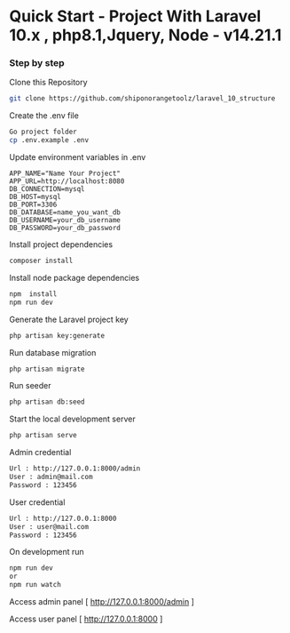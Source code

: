 # Quick Start - Project With Laravel 10.x , php8.1,Jquery, Node - v14.21.1

### Step by step
Clone this Repository
```sh
git clone https://github.com/shiponorangetoolz/laravel_10_structure
```

Create the .env file
```sh
Go project folder
cp .env.example .env
```


Update environment variables in .env
```dosini
APP_NAME="Name Your Project"
APP_URL=http://localhost:8080
DB_CONNECTION=mysql
DB_HOST=mysql
DB_PORT=3306
DB_DATABASE=name_you_want_db
DB_USERNAME=your_db_username
DB_PASSWORD=your_db_password
```

Install project dependencies
```sh
composer install
```

Install node package dependencies
```sh
npm  install
npm run dev
```


Generate the Laravel project key
```sh
php artisan key:generate
```

Run database migration
```sh
php artisan migrate
```

Run seeder
```sh
php artisan db:seed
```

Start the local development server
```sh
php artisan serve
```

Admin credential
```sh
Url : http://127.0.0.1:8000/admin
User : admin@mail.com
Password : 123456
```

User credential
```sh
Url : http://127.0.0.1:8000
User : user@mail.com
Password : 123456
```

On development run
```sh
npm run dev 
or
npm run watch
```

Access admin panel
[ http://127.0.0.1:8000/admin ]

Access user panel
[ http://127.0.0.1:8000 ]
